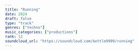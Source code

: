 ```yaml
---
title: "Running"
date: 2024
draft: false
type: "track"
genres: ["techno"]
music_categories: ["productions"]
rank: 12
soundcloud_url: "https://soundcloud.com/kettle9999/running"
---
```

